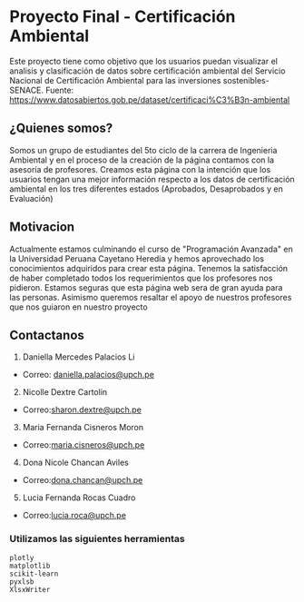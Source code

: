 # Proyecto Final - Certificación Ambiental
Este proyecto tiene como objetivo que los usuarios puedan visualizar el analisis y clasificación de datos sobre certificación ambiental del Servicio Nacional de Certificación Ambiental para las inversiones sostenibles-SENACE. Fuente: https://www.datosabiertos.gob.pe/dataset/certificaci%C3%B3n-ambiental

## ¿Quienes somos?
Somos un grupo de estudiantes del 5to ciclo de la carrera de Ingenieria Ambiental y en el proceso de la creación de la página contamos con la asesoría de profesores. Creamos esta página con la intención que los usuarios tengan una mejor información respecto a los datos de certificación ambiental en los tres diferentes estados (Aprobados, Desaprobados y en Evaluación)

## Motivacion
Actualmente estamos culminando el curso de "Programación Avanzada" en la Universidad Peruana Cayetano Heredia y hemos aprovechado los conocimientos adquiridos para crear esta página. Tenemos la satisfacción de haber completado todos los requerimientos que los profesores nos pidieron. Estamos seguras que esta página web sera de gran ayuda para las personas. Asimismo queremos resaltar el apoyo de nuestros profesores que nos guiaron en nuestro proyecto

## Contactanos
1. Daniella Mercedes Palacios Li
- Correo: daniella.palacios@upch.pe
2. Nicolle Dextre Cartolin
- Correo:sharon.dextre@upch.pe
3. Maria Fernanda Cisneros Moron 
- Correo:maria.cisneros@upch.pe
4. Dona Nicole Chancan Aviles
- Correo:dona.chancan@upch.pe
5. Lucia Fernanda Rocas Cuadro
- Correo:lucia.roca@upch.pe

### Utilizamos las siguientes herramientas 
```
plotly
matplotlib
scikit-learn
pyxlsb
XlsxWriter
```
